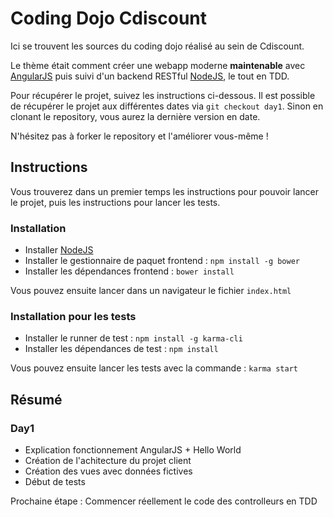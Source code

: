 # Coding Dojo Cdiscount

Ici se trouvent les sources du coding dojo réalisé au sein de Cdiscount.

Le thème était comment créer une webapp moderne __maintenable__ avec 
[AngularJS](https://angularjs.org/) puis suivi d'un backend RESTful [NodeJS](http://nodejs.org/), le tout en TDD.

Pour récupérer le projet, suivez les instructions ci-dessous. Il est possible de récupérer le projet aux différentes dates 
via `git checkout day1`. Sinon en clonant le repository, vous aurez la dernière version en date.

N'hésitez pas à forker le repository et l'améliorer vous-même !

## Instructions

Vous trouverez dans un premier temps les instructions pour pouvoir lancer le projet, puis les instructions pour lancer les tests.

### Installation

* Installer [NodeJS](http://nodejs.org/)
* Installer le gestionnaire de paquet frontend : `npm install -g bower`
* Installer les dépendances frontend : `bower install`

Vous pouvez ensuite lancer dans un navigateur le fichier `index.html`

### Installation pour les tests

* Installer le runner de test : `npm install -g karma-cli`
* Installer les dépendances de test : `npm install`

Vous pouvez ensuite lancer les tests avec la commande : `karma start`

## Résumé

### Day1

* Explication fonctionnement AngularJS + Hello World
* Création de l'achitecture du projet client
* Création des vues avec données fictives
* Début de tests

Prochaine étape : Commencer réellement le code des controlleurs en TDD